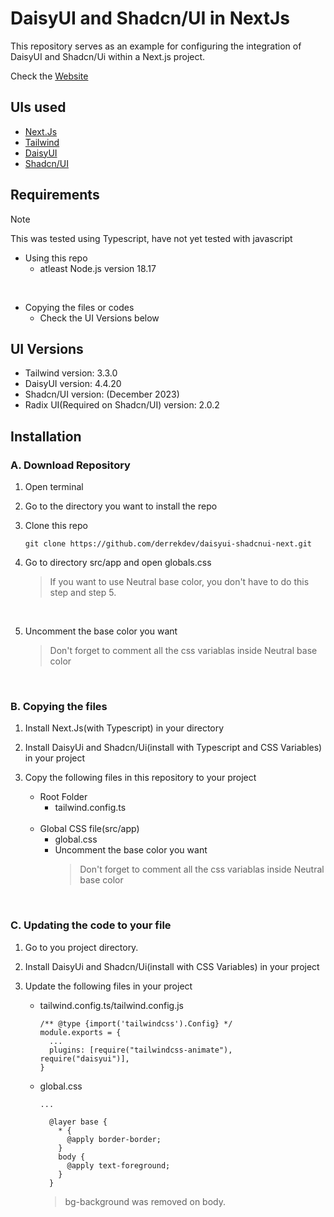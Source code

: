 # DaisyUI and Shadcn/UI in NextJs

This repository serves as an example for configuring the integration of DaisyUI and Shadcn/Ui within a Next.js project. 

Check the [Website](https://daisyui-shadcnui-next.vercel.app/)
<br />
## UIs used

- [Next.Js](https://nextjs.org//)
- [Tailwind](https://tailwindcss.com/)
- [DaisyUI](https://daisyui.com/)
- [Shadcn/UI](https://ui.shadcn.com/)

  
## Requirements
> [!NOTE]
> This was tested using Typescript, have not yet tested with javascript

- Using this repo
    - atleast Node.js version 18.17
<br />

- Copying the files or codes
    - Check the UI Versions below

## UI Versions
- Tailwind version: 3.3.0
- DaisyUI version: 4.4.20
- Shadcn/UI version: (December 2023)
- Radix UI(Required on Shadcn/UI) version: 2.0.2

## Installation

### A. Download Repository

1. Open terminal

2. Go to the directory you want to install the repo

3. Clone this repo
    ```
    git clone https://github.com/derrekdev/daisyui-shadcnui-next.git
    ```
4. Go to directory src/app and open globals.css
    > If you want to use Neutral base color, you don't have to do this step and step 5.
<br />

5. Uncomment the base color you want
    > Don't forget to comment all the css variablas inside Neutral base color
<br />

### B. Copying the files

1. Install Next.Js(with Typescript) in your directory
   
2. Install DaisyUi and Shadcn/Ui(install with Typescript and CSS Variables) in your project
   
3. Copy the following files in this repository to your project
   - Root Folder
     - tailwind.config.ts

   <br />
   
   - Global CSS file(src/app)
     - global.css
     - Uncomment the base color you want
        > Don't forget to comment all the css variablas inside Neutral base color
<br />

### C. Updating the code to your file

1. Go to you project directory.
   
2. Install DaisyUi and Shadcn/Ui(install with CSS Variables) in your project

3. Update the following files in your project
    - tailwind.config.ts/tailwind.config.js
       ```
       /** @type {import('tailwindcss').Config} */
       module.exports = {
         ...
         plugins: [require("tailwindcss-animate"), require("daisyui")],
       }
       ```
  
    - global.css
      ```
      ...
      
        @layer base {
          * {
            @apply border-border;
          }
          body {
            @apply text-foreground;
          }
        }
      ```
      > bg-background was removed on body.
